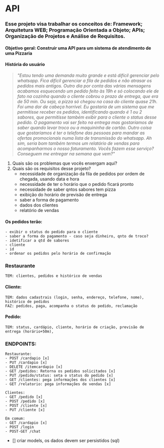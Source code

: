 # API

### Esse projeto visa trabalhar os conceitos de: Framework; Arquitetura WEB; Programação Orientada a Objeto; APIs; Organização de Projetos e Análise de Requisitos.

#### Objetivo geral: Construir uma API para um sistema de atendimento de uma Pizzaria

#### **História do usuário**

>*"Estou tendo uma demanda muito grande e está difícil gerenciar pelo whatsapp. Fica difícil gerenciar a fila de pedidos e não atrasar os pedidos mais antigos. Outro dia por conta das várias mensagens acabamos esquecendo um pedido feito às 19h e só colocando ele de fato na cozinha quando o cliente cobrou o prazo de entrega, que era de 50 min. Ou seja, a pizza só chegou na casa do cliente quase 21h. Foi uma dor de cabeça horrível. Eu gostaria de um sistema que me permitisse receber os pedidos, identificando quando é 1 ou 2 sabores, que permitisse também exibir para o cliente o status desse pedido. O pagamento vai ser feito na entrega mas gostaríamos de saber quando levar troco ou a maquininha de cartão. Outro coisa que gostaríamos é ter o telefone das pessoas para mandar as ofertas promocionais numa lista de transmissão do whatsapp. Ah sim, seria bom também termos um relatório de vendas para acompanharmos o nosso faturamento. Vocês fazem esse serviço? Conseguem me entregar na semana que vem?"* 

1. Quais são os problemas que vocês enxergam aqui?
2. Quais são os requisitos desse projeto?
    - necessidade de organização da fila de pedidos por ordem de chegada, usando data e hora
    - necessidade de ter o horário que o pedido ficará pronto
    - necessidade de saber qntos sabores tem pizza
    - exibição do horário de previsão de entrega
    - saber a forma de pagamento
    - dados dos clientes 
    - relatório de vendas

#### Os pedidos terão:
    - exibir o status do pedido para o cliente
    - saber a forma do pagamento - caso seja dinheiro, qnto de troco?
    - idetificar a qtd de sabores
    - cliente
    - id
    - ordenar os pedidos pelo horário de confirmação

### Restaurante

    TEM: clientes, pedidos e histórico de vendas

#### Cliente:

    TEM: dados cadastrais (login, senha, endereço, telefone, nome), histórico de pedidos
    FAZ: pedidos, paga, acompanha o status do pedido, reclamação

#### Pedido: 

    TEM: status, cardápio, cliente, horário de criação, previsão de entrega (horário+50m),


### ENDPOINTS: 

    Restaurante: 
    - POST /cardapio [x]
    - PUT /cardapio [x]
    - DELETE /itemcardapio [x]
    - GET /pedidos: Retorna os pedidos solicitados [x]
    - PUT /pedido/status: seta o status do pedido [x]
    - GET /clientes: pega informações dos clientes [x]
    - GET /relatorio: pega informações de vendas [x]

    Clientes:
    - GET /pedido [x]
    - POST /pedido [x]
    - POST /cliente [x]
    - PUT /cliente [x]

    Em comum:
    - GET /cardapio [x]
    - POST /login
    - POST-GET /chat 

- [] criar models, os dados devem ser persistidos (sql)

